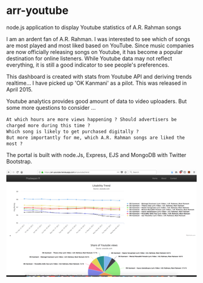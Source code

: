 # arr-youtube

node.js application to display Youtube statistics of A.R. Rahman songs


I am an ardent fan of A.R. Rahman. I was interested to see which of songs are most played and most liked based on YouTube.
Since music companies are now officially releasing songs on Youtube, it has become a popular destination for online listeners.
While Youtube data may not reflect everything, it is still a good indicator to see people's preferences.

This dashboard is created with stats from Youtube API and deriving trends realtime...
I have picked up 'OK Kanmani' as a pilot. This was released in April 2015.

Youtube analytics provides good amount of data to video uploaders. But some more questions to consider ...

    At which hours are more views happening ? Should advertisers be charged more during this time ?
    Which song is likely to get purchased digitally ?
    But more importantly for me, which A.R. Rahman songs are liked the most ?

The portal is built with node.Js, Express, EJS and MongoDB with Twitter Bootstrap.

![Screenshot](youtube.png?raw=true "Youtube Trend")

